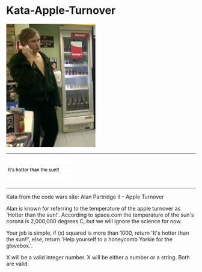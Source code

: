 # Kata-Apple-Turnover

![kata image](kata2.png)

____________________________
![kata image](kata.png)
____________________________

Kata from the code wars site: Alan Partridge II - Apple Turnover

Alan is known for referring to the temperature of the apple turnover as 'Hotter than the sun!'. According to space.com the temperature of the sun's corona is 2,000,000 degrees C, but we will ignore the science for now.

Your job is simple, if (x) squared is more than 1000, return 'It's hotter than the sun!!', else, return 'Help yourself to a honeycomb Yorkie for the glovebox.'.

X will be a valid integer number.
X will be either a number or a string. Both are valid.

